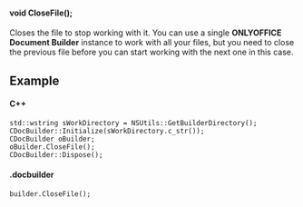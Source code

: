 #### void CloseFile();

Closes the file to stop working with it. You can use a single **ONLYOFFICE Document Builder** instance to work with all your files, but you need to close the previous file before you can start working with the next one in this case.

## Example

#### C++

```
std::wstring sWorkDirectory = NSUtils::GetBuilderDirectory();
CDocBuilder::Initialize(sWorkDirectory.c_str());
CDocBuilder oBuilder;
oBuilder.CloseFile();
CDocBuilder::Dispose();
```

#### .docbuilder

```
builder.CloseFile();
```
